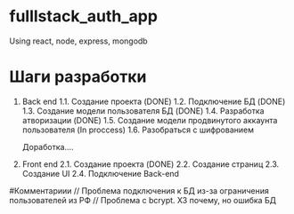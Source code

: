 # fulllstack_auth_app
Using react, node, express, mongodb



# Шаги разработки
1. Back end
    1.1. Создание проекта (DONE)
    1.2. Подключение БД (DONE)
    1.3. Создание модели пользователя БД (DONE)
    1.4. Разработка атворизации (DONE) 
    1.5. Создание модели продвинутого аккаунта пользователя (In proccess)
    1.6. Разобраться с шифрованием
    
    Доработка....
2. Front end
    2.1. Создание проекта (DONE)
    2.2. Создание страниц 
    2.3. Создание UI
    2.4. Подключение Back-end



#Комментариии
// Проблема подключения к БД из-за ограничения пользователей из РФ
// Проблема с bcrypt. ХЗ почему, но ошибка БД